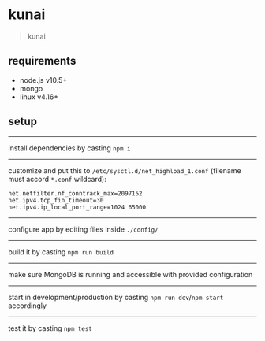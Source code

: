 # kunai

> kunai

## requirements

* node.js v10.5+
* mongo
* linux v4.16+

## setup

---

install dependencies by casting `npm i`

---

customize and put this to `/etc/sysctl.d/net_highload_1.conf` (filename must accord `*.conf` wildcard):
```
net.netfilter.nf_conntrack_max=2097152
net.ipv4.tcp_fin_timeout=30
net.ipv4.ip_local_port_range=1024 65000
```

---

configure app by editing files inside `./config/`

---

build it by casting `npm run build`

---

make sure MongoDB is running and accessible with provided configuration

---

start in development/production by casting `npm run dev`/`npm start` accordingly

---

test it by casting `npm test`